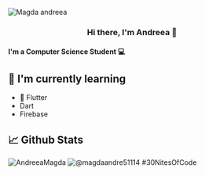 
![Magda andreea](https://github.com/AndreeaMagda/AndreeaMagda/assets/122922300/b9e2a3ff-0880-419e-8242-af6a55714c81)

<h3 align="center">
Hi there, I'm Andreea 👋
</h3>


<h4 align="leftr">
I'm a Computer Science Student 💻
</h4> 

##  🌱 I'm currently learning

- 📱 Flutter
- Dart
- Firebase

## 📈 Github Stats
![AndreeaMagda](https://github-readme-stats.vercel.app/api?username=AndreeaMagda&theme=material-palenight&show_icons=true)
 ![@magdaandre51114 #30NitesOfCode](https://www.codedex.io/api/petStatus?user=magdaandre51114)
